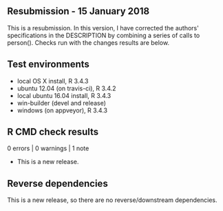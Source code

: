 ## Resubmission - 15 January 2018
This is a resubmission. In this version, I have corrected the authors'
specifications in the DESCRIPTION by combining a series of calls to person().
Checks run with the changes results are below.

## Test environments
* local OS X install, R 3.4.3
* ubuntu 12.04 (on travis-ci), R 3.4.2
* local ubuntu 16.04 install, R 3.4.3
* win-builder (devel and release)
* windows (on appveyor), R 3.4.3

## R CMD check results

0 errors | 0 warnings | 1 note

* This is a new release.

## Reverse dependencies
This is a new release, so there are no reverse/downstream dependencies.
